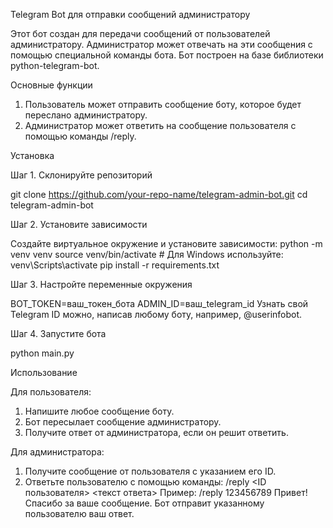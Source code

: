 Telegram Bot для отправки сообщений администратору

Этот бот создан для передачи сообщений от пользователей администратору. Администратор может отвечать на эти сообщения с помощью специальной команды бота. Бот построен на базе библиотеки python-telegram-bot.

Основные функции

1. Пользователь может отправить сообщение боту, которое будет переслано администратору.
2. Администратор может ответить на сообщение пользователя с помощью команды /reply.

Установка

Шаг 1. Склонируйте репозиторий

git clone https://github.com/your-repo-name/telegram-admin-bot.git
cd telegram-admin-bot

Шаг 2. Установите зависимости

Создайте виртуальное окружение и установите зависимости:
python -m venv venv
source venv/bin/activate  # Для Windows используйте: venv\Scripts\activate
pip install -r requirements.txt

Шаг 3. Настройте переменные окружения

BOT_TOKEN=ваш_токен_бота
ADMIN_ID=ваш_telegram_id
Узнать свой Telegram ID можно, написав любому боту, например, @userinfobot.

Шаг 4. Запустите бота

python main.py

Использование

Для пользователя:
1. Напишите любое сообщение боту.
2. Бот пересылает сообщение администратору.
3. Получите ответ от администратора, если он решит ответить.

Для администратора:
1. Получите сообщение от пользователя с указанием его ID.
2. Ответьте пользователю с помощью команды: /reply <ID пользователя> <текст ответа>
Пример:
/reply 123456789 Привет! Спасибо за ваше сообщение.
Бот отправит указанному пользователю ваш ответ.